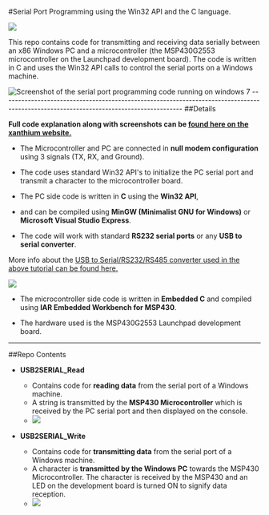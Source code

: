 #Serial Port Programming using the Win32 API and the C language.

<img src="http://xanthium.in/sites/default/files/site-images/serial-prog-win32-api/serial-programming-win32-api-tutorial.jpeg">

This repo contains code for transmitting and receiving data serially between an x86 Windows PC and a microcontroller (the MSP430G2553 microcontroller on the Launchpad development board). The code is written in C and uses the Win32 API calls to control the serial ports on a Windows machine.

<img src="http://xanthium.in/sites/default/files/site-images/serial-prog-win32-api/Serial-port-write-windows.jpeg" alt ="Screenshot of the serial port programming code running on windows 7">
--------------------------------------------------------------------------------------------------------------------------------------
##Details

**Full code explanation along with screenshots can be <a href = http://xanthium.in/Serial-Port-Programming-using-Win32-API> found here on the xanthium website. </a>**

- The Microcontroller and PC are connected in **null modem configuration** using  3 signals (TX, RX, and Ground).

- The code uses standard Win32 API's to initialize the PC serial port and transmit a character to the microcontroller board.
- The PC side code is written in **C** using the **Win32 API**,
- and can be compiled using **MinGW (Minimalist GNU for Windows)** or **Microsoft Visual Studio Express**.

- The code will work with standard **RS232 serial ports** or any **USB to serial converter**.

More info about the  <a href = "http://xanthium.in/USB-to-Serial-RS232-RS485-Converter">USB to Serial/RS232/RS485 converter used in the above tutorial can be found here.</a>

<img src = "http://www.xanthium.in/sites/default/files/site-images/product-page/usb_to_rs485_converter_250px.jpg"  href="http://xanthium.in/USB-to-Serial-RS232-RS485-Converter"/>

- The microcontroller side code is written in **Embedded C** and compiled using **IAR Embedded Workbench for MSP430**.

- The hardware used is the MSP430G2553 Launchpad development board.
 
--------------------------------------------------------------------------------------------------------------------------------------
##Repo Contents 

- **USB2SERIAL_Read**
  - Contains code for **reading data** from the serial port of a Windows machine.
  - A string is transmitted by the **MSP430 Microcontroller** which is received by the PC serial port and then displayed on the console.
  - <img src = "http://xanthium.in/sites/default/files/site-images/serial-prog-win32-api/SerialPort-Read-Received.jpeg"/>
  
- **USB2SERIAL_Write**
  - Contains code for **transmitting data** from the serial port of a Windows machine.
  - A character is **transmitted by the Windows PC** towards the MSP430 Microcontroller.
    The character is received by the MSP430 and an LED on the development board is turned ON to signify data reception. 
  - <img src = "http://xanthium.in/sites/default/files/site-images/serial-prog-win32-api/Serial-port-write-windows.jpeg"/>
